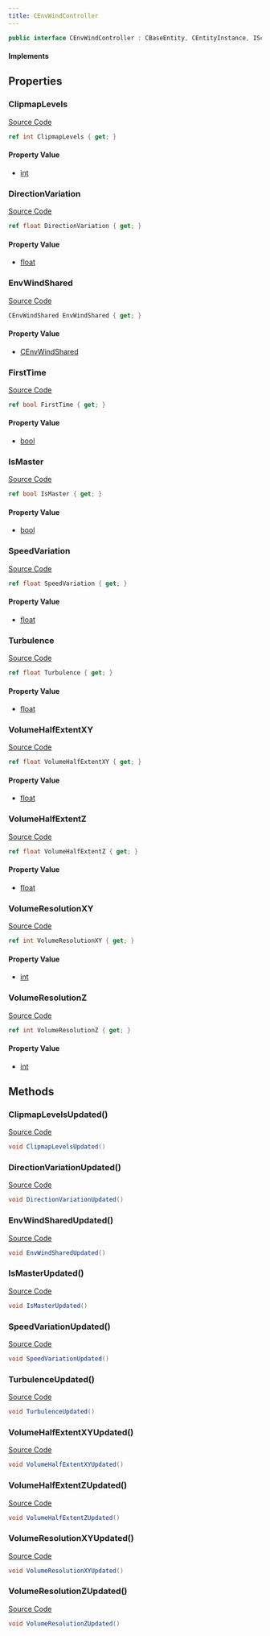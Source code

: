 ```yaml
---
title: CEnvWindController
---
```


```csharp
public interface CEnvWindController : CBaseEntity, CEntityInstance, ISchemaClass<CEntityInstance>, ISchemaClass<CBaseEntity>, ISchemaClass<CEnvWindController>, ISchemaField, ISchemaClass, INativeHandle
```

#### Implements

## Properties

### ClipmapLevels

[Source Code](https://github.com/swiftly-solution/swiftlys2/blob/main/managed/src/SwiftlyS2.Generated/Schemas/Interfaces/CEnvWindController.cs#L33)

```csharp
ref int ClipmapLevels { get; }
```

#### Property Value

- [int](https://learn.microsoft.com/dotnet/api/system.int32)

### DirectionVariation

[Source Code](https://github.com/swiftly-solution/swiftlys2/blob/main/managed/src/SwiftlyS2.Generated/Schemas/Interfaces/CEnvWindController.cs#L19)

```csharp
ref float DirectionVariation { get; }
```

#### Property Value

- [float](https://learn.microsoft.com/dotnet/api/system.single)

### EnvWindShared

[Source Code](https://github.com/swiftly-solution/swiftlys2/blob/main/managed/src/SwiftlyS2.Generated/Schemas/Interfaces/CEnvWindController.cs#L17)

```csharp
CEnvWindShared EnvWindShared { get; }
```

#### Property Value

- [CEnvWindShared](/docs/api/shared/schemadefinitions/cenvwindshared)

### FirstTime

[Source Code](https://github.com/swiftly-solution/swiftlys2/blob/main/managed/src/SwiftlyS2.Generated/Schemas/Interfaces/CEnvWindController.cs#L37)

```csharp
ref bool FirstTime { get; }
```

#### Property Value

- [bool](https://learn.microsoft.com/dotnet/api/system.boolean)

### IsMaster

[Source Code](https://github.com/swiftly-solution/swiftlys2/blob/main/managed/src/SwiftlyS2.Generated/Schemas/Interfaces/CEnvWindController.cs#L35)

```csharp
ref bool IsMaster { get; }
```

#### Property Value

- [bool](https://learn.microsoft.com/dotnet/api/system.boolean)

### SpeedVariation

[Source Code](https://github.com/swiftly-solution/swiftlys2/blob/main/managed/src/SwiftlyS2.Generated/Schemas/Interfaces/CEnvWindController.cs#L21)

```csharp
ref float SpeedVariation { get; }
```

#### Property Value

- [float](https://learn.microsoft.com/dotnet/api/system.single)

### Turbulence

[Source Code](https://github.com/swiftly-solution/swiftlys2/blob/main/managed/src/SwiftlyS2.Generated/Schemas/Interfaces/CEnvWindController.cs#L23)

```csharp
ref float Turbulence { get; }
```

#### Property Value

- [float](https://learn.microsoft.com/dotnet/api/system.single)

### VolumeHalfExtentXY

[Source Code](https://github.com/swiftly-solution/swiftlys2/blob/main/managed/src/SwiftlyS2.Generated/Schemas/Interfaces/CEnvWindController.cs#L25)

```csharp
ref float VolumeHalfExtentXY { get; }
```

#### Property Value

- [float](https://learn.microsoft.com/dotnet/api/system.single)

### VolumeHalfExtentZ

[Source Code](https://github.com/swiftly-solution/swiftlys2/blob/main/managed/src/SwiftlyS2.Generated/Schemas/Interfaces/CEnvWindController.cs#L27)

```csharp
ref float VolumeHalfExtentZ { get; }
```

#### Property Value

- [float](https://learn.microsoft.com/dotnet/api/system.single)

### VolumeResolutionXY

[Source Code](https://github.com/swiftly-solution/swiftlys2/blob/main/managed/src/SwiftlyS2.Generated/Schemas/Interfaces/CEnvWindController.cs#L29)

```csharp
ref int VolumeResolutionXY { get; }
```

#### Property Value

- [int](https://learn.microsoft.com/dotnet/api/system.int32)

### VolumeResolutionZ

[Source Code](https://github.com/swiftly-solution/swiftlys2/blob/main/managed/src/SwiftlyS2.Generated/Schemas/Interfaces/CEnvWindController.cs#L31)

```csharp
ref int VolumeResolutionZ { get; }
```

#### Property Value

- [int](https://learn.microsoft.com/dotnet/api/system.int32)

## Methods

### ClipmapLevelsUpdated()

[Source Code](https://github.com/swiftly-solution/swiftlys2/blob/main/managed/src/SwiftlyS2.Generated/Schemas/Interfaces/CEnvWindController.cs#L47)

```csharp
void ClipmapLevelsUpdated()
```

### DirectionVariationUpdated()

[Source Code](https://github.com/swiftly-solution/swiftlys2/blob/main/managed/src/SwiftlyS2.Generated/Schemas/Interfaces/CEnvWindController.cs#L40)

```csharp
void DirectionVariationUpdated()
```

### EnvWindSharedUpdated()

[Source Code](https://github.com/swiftly-solution/swiftlys2/blob/main/managed/src/SwiftlyS2.Generated/Schemas/Interfaces/CEnvWindController.cs#L39)

```csharp
void EnvWindSharedUpdated()
```

### IsMasterUpdated()

[Source Code](https://github.com/swiftly-solution/swiftlys2/blob/main/managed/src/SwiftlyS2.Generated/Schemas/Interfaces/CEnvWindController.cs#L48)

```csharp
void IsMasterUpdated()
```

### SpeedVariationUpdated()

[Source Code](https://github.com/swiftly-solution/swiftlys2/blob/main/managed/src/SwiftlyS2.Generated/Schemas/Interfaces/CEnvWindController.cs#L41)

```csharp
void SpeedVariationUpdated()
```

### TurbulenceUpdated()

[Source Code](https://github.com/swiftly-solution/swiftlys2/blob/main/managed/src/SwiftlyS2.Generated/Schemas/Interfaces/CEnvWindController.cs#L42)

```csharp
void TurbulenceUpdated()
```

### VolumeHalfExtentXYUpdated()

[Source Code](https://github.com/swiftly-solution/swiftlys2/blob/main/managed/src/SwiftlyS2.Generated/Schemas/Interfaces/CEnvWindController.cs#L43)

```csharp
void VolumeHalfExtentXYUpdated()
```

### VolumeHalfExtentZUpdated()

[Source Code](https://github.com/swiftly-solution/swiftlys2/blob/main/managed/src/SwiftlyS2.Generated/Schemas/Interfaces/CEnvWindController.cs#L44)

```csharp
void VolumeHalfExtentZUpdated()
```

### VolumeResolutionXYUpdated()

[Source Code](https://github.com/swiftly-solution/swiftlys2/blob/main/managed/src/SwiftlyS2.Generated/Schemas/Interfaces/CEnvWindController.cs#L45)

```csharp
void VolumeResolutionXYUpdated()
```

### VolumeResolutionZUpdated()

[Source Code](https://github.com/swiftly-solution/swiftlys2/blob/main/managed/src/SwiftlyS2.Generated/Schemas/Interfaces/CEnvWindController.cs#L46)

```csharp
void VolumeResolutionZUpdated()
```

